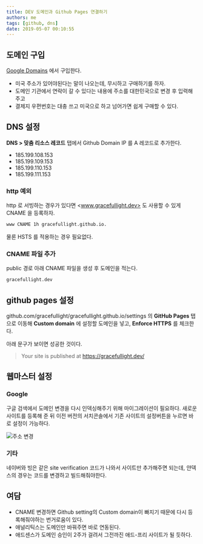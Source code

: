 ```yaml
---
title: DEV 도메인과 Github Pages 연결하기
authors: me
tags: [github, dns]
date: 2019-05-07 00:10:55
---
```


## 도메인 구입

[Google Domains](https://domains.google.com/m/registrar/search) 에서 구입한다.

- 미국 주소가 있어야된다는 말이 나오는데, 무시하고 구매하기를 하자.
- 도메인 기관에서 연락이 갈 수 있다는 내용에 주소를 대한민국으로 변경 후 입력해주고
- 결제지 우편번호는 대충 쓰고 미국으로 하고 넘어가면 쉽게 구매할 수 있다.

## DNS 설정

**DNS > 맞춤 리소스 레코드** 탭에서 Github Domain IP 를 A 레코드로 추가한다.

- 185.199.108.153
- 185.199.109.153
- 185.199.110.153
- 185.199.111.153

### http 예외

http 로 서빙하는 경우가 있다면 <www.gracefullight.dev> 도 사용할 수 있게 CNAME 을 등록하자.

```txt
www CNAME 1h gracefullight.github.io.
```

물론 HSTS 를 적용하는 경우 필요없다.

### CNAME 파일 추가

public 경로 아래 CNAME 파일을 생성 후 도메인을 적는다.

```txt title="CNAME"
gracefullight.dev
```

## github pages 설정

github.com/gracefullight/gracefullight.github.io/settings 의 **GitHub Pages** 탭으로 이동해
**Custom domain** 에 설정할 도메인을 넣고, **Enforce HTTPS** 를 체크한다.

아래 문구가 보이면 성공한 것이다.

> Your site is published at <https://gracefullight.dev/>

## 웹마스터 설정

### Google

구글 검색에서 도메인 변경을 다시 인덱싱해주기 위해 마이그레이션이 필요하다.
새로운 사이트를 등록해 준 뒤 이전 버전의 서치콘솔에서 기존 사이트의 설정버튼을 누르면 바로 설정이 가능하다.

![주소 변경](https://i.imgur.com/ao5p5uZ.png)

### 기타

네이버와 빙은 같은 site verification 코드가 나와서 사이트만 추가해주면 되는데,
얀덱스의 경우는 코드를 변경하고 빌드해줘야한다.

## 여담

- CNAME 변경하면 Github setting의 Custom domain이 빠지기 때문에 다시 등록해줘야하는 번거로움이 있다.
- 애널리틱스는 도메인만 바꿔주면 바로 연동된다.
- 애드센스가 도메인 승인이 2주가 걸려서 그전까진 애드-프리 사이트가 될 듯하다.

